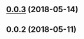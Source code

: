 <a name="0.0.3"></a>
## [0.0.3](https://github.com/lovesora/git-flow/compare/v0.0.2...v0.0.3) (2018-05-14)



<a name="0.0.2"></a>
## 0.0.2 (2018-05-11)




